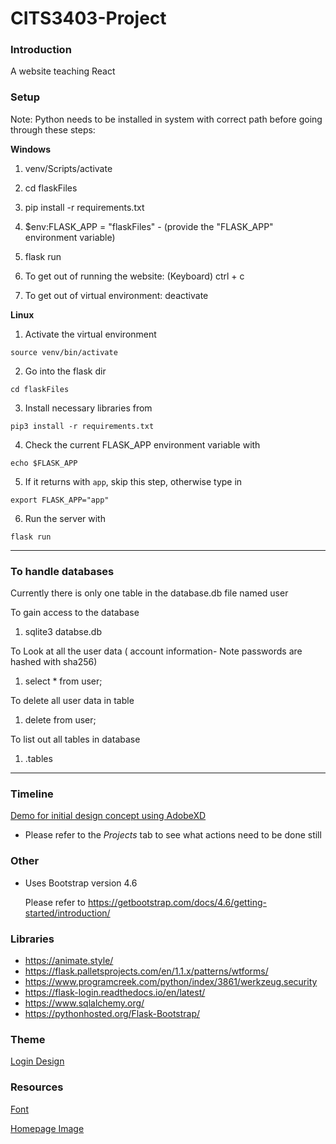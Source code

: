 # CITS3403-Project

### Introduction

A website teaching React 

### Setup

Note: Python needs to be installed in system with correct path before going through these steps:

<b>Windows</b>

1. venv/Scripts/activate
2. cd flaskFiles
3. pip install -r requirements.txt
4. $env:FLASK_APP = "flaskFiles" - (provide the "FLASK_APP" environment variable)
5. flask run

6. To get out of running the website: (Keyboard) ctrl + c
7. To get out of virtual environment: deactivate

<b>Linux</b>

1. Activate the virtual environment

`source venv/bin/activate`

2. Go into the flask dir

`cd flaskFiles`

3. Install necessary libraries from

`pip3 install -r requirements.txt`

4. Check the current FLASK_APP environment variable with

`echo $FLASK_APP`

5. If it returns with `app`, skip this step, otherwise type in

`export FLASK_APP="app"`

6. Run the server with

`flask run`

---

### To handle databases

Currently there is only one table in the database.db file named user

To gain access to the database

1. sqlite3 databse.db

To Look at all the user data ( account information- Note passwords are hashed with sha256)

1. select \* from user;

To delete all user data in table

1. delete from user;

To list out all tables in database

1. .tables

---

### Timeline

[Demo for initial design concept using AdobeXD](https://xd.adobe.com/view/ef8babce-e4e8-4f4f-a5a0-3924df6be634-bad8/?fullscreen)

- Please refer to the _Projects_ tab to see what actions need to be done still

### Other

- Uses Bootstrap version 4.6

  Please refer to https://getbootstrap.com/docs/4.6/getting-started/introduction/

### Libraries

- https://animate.style/
- https://flask.palletsprojects.com/en/1.1.x/patterns/wtforms/
- https://www.programcreek.com/python/index/3861/werkzeug.security
- https://flask-login.readthedocs.io/en/latest/
- https://www.sqlalchemy.org/
- https://pythonhosted.org/Flask-Bootstrap/

### Theme

[Login Design](https://profile.w3schools.com/log-in?redirect_url=https%3A%2F%2Fmy-learning.w3schools.com)

### Resources

[Font](https://fonts.googleapis.com/css?family=Poppins)

[Homepage Image](https://external-content.duckduckgo.com/iu/?u=https%3A%2F%2Fwww.savvymom.ca%2Fwp-content%2Fuploads%2F2020%2F01%2FOnline-Learning.jpg&f=1&nofb=1)
